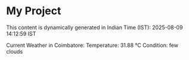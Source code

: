 # My Project

This content is dynamically generated in Indian Time (IST): 2025-08-09 14:12:59 IST


Current Weather in Coimbatore:
Temperature: 31.88 °C
Condition: few clouds
